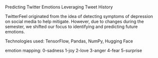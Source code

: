 Predicting Twitter Emotions Leveraging Tweet History

TwitterFeel originated from the idea of detecting symptoms of depression on social media to help mitigate. However, due to changes during the semester, we shifted our focus to identifying and predicting future emotions.

Technologies used: TensorFlow, Pandas, NumPy, Hugging Face

emotion mapping:
0-sadness
1-joy
2-love
3-anger
4-fear
5-surprise
